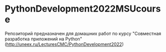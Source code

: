 # PythonDevelopment2022MSUcourse
Репозиторий предназначен для домашних работ по курсу "Совместная разработка приложений на Python" (http://uneex.ru/LecturesCMC/PythonDevelopment2022)
